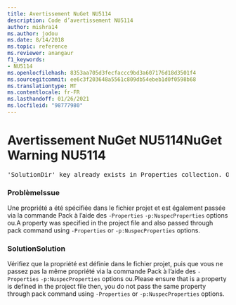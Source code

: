 ```yaml
---
title: Avertissement NuGet NU5114
description: Code d’avertissement NU5114
author: mishra14
ms.author: jodou
ms.date: 8/14/2018
ms.topic: reference
ms.reviewer: anangaur
f1_keywords:
- NU5114
ms.openlocfilehash: 8353aa705d3fecfaccc9bd3a607176d18d3501f4
ms.sourcegitcommit: ee6c3f203648a5561c809db54ebeb1d0f0598b68
ms.translationtype: MT
ms.contentlocale: fr-FR
ms.lasthandoff: 01/26/2021
ms.locfileid: "98777980"
---
```

# <a name="nuget-warning-nu5114"></a><span data-ttu-id="e3ff3-103">Avertissement NuGet NU5114</span><span class="sxs-lookup"><span data-stu-id="e3ff3-103">NuGet Warning NU5114</span></span>
<pre>'SolutionDir' key already exists in Properties collection. Overriding value.</pre>

### <a name="issue"></a><span data-ttu-id="e3ff3-104">Problème</span><span class="sxs-lookup"><span data-stu-id="e3ff3-104">Issue</span></span>

<span data-ttu-id="e3ff3-105">Une propriété a été spécifiée dans le fichier projet et est également passée via la commande Pack à l’aide des `-Properties` `-p:NuspecProperties` options ou.</span><span class="sxs-lookup"><span data-stu-id="e3ff3-105">A property was specified in the project file and also passed through pack command using `-Properties` or `-p:NuspecProperties` options.</span></span> 


### <a name="solution"></a><span data-ttu-id="e3ff3-106">Solution</span><span class="sxs-lookup"><span data-stu-id="e3ff3-106">Solution</span></span>

<span data-ttu-id="e3ff3-107">Vérifiez que la propriété est définie dans le fichier projet, puis que vous ne passez pas la même propriété via la commande Pack à l’aide des `-Properties` `-p:NuspecProperties` options ou.</span><span class="sxs-lookup"><span data-stu-id="e3ff3-107">Please ensure that is a property is defined in the project file then, you do not pass the same property through pack command using `-Properties` or `-p:NuspecProperties` options.</span></span> 


